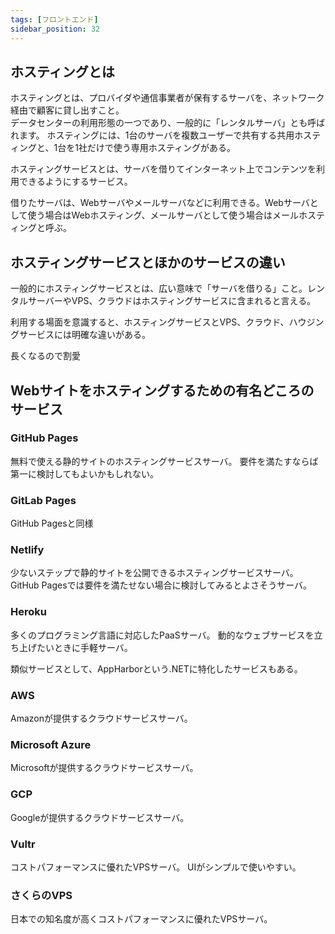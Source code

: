 ```yaml
---
tags: [フロントエンド]
sidebar_position: 32
---
```


## ホスティングとは
ホスティングとは、プロバイダや通信事業者が保有するサーバを、ネットワーク経由で顧客に貸し出すこと。  
データセンターの利用形態の一つであり、一般的に「レンタルサーバ」とも呼ばれます。 ホスティングには、1台のサーバを複数ユーザーで共有する共用ホスティングと、1台を1社だけで使う専用ホスティングがある。

ホスティングサービスとは、サーバを借りてインターネット上でコンテンツを利用できるようにするサービス。

借りたサーバは、Webサーバやメールサーバなどに利用できる。Webサーバとして使う場合はWebホスティング、メールサーバとして使う場合はメールホスティングと呼ぶ。

## ホスティングサービスとほかのサービスの違い
一般的にホスティングサービスとは、広い意味で「サーバを借りる」こと。レンタルサーバーやVPS、クラウドはホスティングサービスに含まれると言える。

利用する場面を意識すると、ホスティングサービスとVPS、クラウド、ハウジングサービスには明確な違いがある。

長くなるので割愛

## Webサイトをホスティングするための有名どころのサービス

### GitHub Pages
無料で使える静的サイトのホスティングサービスサーバ。
要件を満たすならば第一に検討してもよいかもしれない。

### GitLab Pages
GitHub Pagesと同様

### Netlify
少ないステップで静的サイトを公開できるホスティングサービスサーバ。
GitHub Pagesでは要件を満たせない場合に検討してみるとよさそうサーバ。

### Heroku
多くのプログラミング言語に対応したPaaSサーバ。
動的なウェブサービスを立ち上げたいときに手軽サーバ。

類似サービスとして、AppHarborという.NETに特化したサービスもある。

### AWS
Amazonが提供するクラウドサービスサーバ。

### Microsoft Azure
Microsoftが提供するクラウドサービスサーバ。

### GCP
Googleが提供するクラウドサービスサーバ。

### Vultr
コストパフォーマンスに優れたVPSサーバ。
UIがシンプルで使いやすい。

### さくらのVPS
日本での知名度が高くコストパフォーマンスに優れたVPSサーバ。

